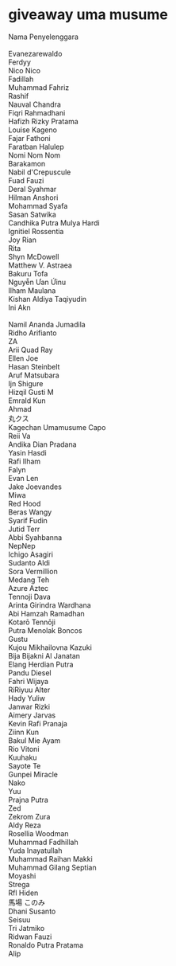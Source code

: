 # giveaway uma musume
Nama Penyelenggara
 <br> <br>
Evanezarewaldo <br>
Ferdyy <br>
Nico Nico <br>
Fadillah <br>
Muhammad Fahriz <br>
Rashif <br>
Nauval Chandra <br>
Fiqri Rahmadhani <br>
Hafizh Rizky Pratama <br>
Louise Kageno <br>
Fajar Fathoni <br>
Faratban Halulep <br>
Nomi Nom Nom <br>
Barakamon <br>
Nabil d'Crepuscule <br>
Fuad Fauzi <br>
Deral Syahmar <br>
Hilman Anshori <br>
Mohammad Syafa <br>
Sasan Satwika <br>
Candhika Putra Mulya Hardi <br>
Ignitiel Rossentia <br>
Joy Rian <br>
Rita <br>
Shyn McDowell <br>
Matthew V. Astraea <br>
Bakuru Tofa <br>
Nguyễn Ưan Ứinu <br>
Ilham Maulana <br>
Kishan Aldiya Taqiyudin <br>
Ini Akn <br> <br>
Namil
Ananda Jumadila <br>
Ridho Arifianto <br>
ZA <br>
Arii Quad Ray <br>
Ellen Joe <br>
Hasan Steinbelt <br>
Aruf Matsubara <br>
Ijn Shigure <br>
Hizqil Gusti M <br>
Emrald Kun <br>
Ahmad <br>
丸クス <br>
Kagechan Umamusume Capo <br>
Reii Va <br>
Andika Dian Pradana <br>
Yasin Hasdi <br>
Rafi Ilham <br>
Falyn <br>
Evan Len <br>
Jake Joevandes <br>
Miwa <br>
Red Hood <br>
Beras Wangy <br>
Syarif Fudin <br>
Jutid Terr <br>
Abbi Syahbanna <br>
NepNep <br>
Ichigo Asagiri <br>
Sudanto Aldi <br>
Sora Vermillion <br>
Medang Teh <br>
Azure Aztec <br>
Tennoji Dava <br>
Arinta Girindra Wardhana <br>
Abi Hamzah Ramadhan <br>
Kotarō Tennōji <br>
Putra Menolak Boncos <br>
Gustu <br>
Kujou Mikhailovna Kazuki <br>
Bija Bijakni Al Janatan <br>
Elang Herdian Putra <br>
Pandu Diesel <br>
Fahri Wijaya <br>
RiRiyuu Alter <br>
Hady Yuliw <br>
Janwar Rizki <br>
Aimery Jarvas <br>
Kevin Rafi Pranaja <br>
Ziinn Kun <br>
Bakul Mie Ayam <br>
Rio Vitoni <br>
Kuuhaku <br>
Sayote Te <br>
Gunpei Miracle <br>
Nako <br>
Yuu <br>
Prajna Putra <br>
Zed <br>
Zekrom Zura <br>
Aldy Reza <br>
Rosellia Woodman <br>
Muhammad Fadhillah <br>
Yuda Inayatullah <br>
Muhammad Raihan Makki <br>
Muhammad Gilang Septian <br>
Moyashi <br>
Strega <br>
Rfl Hiden <br>
馬場 このみ <br>
Dhani Susanto <br>
Seisuu <br>
Tri Jatmiko <br>
Ridwan Fauzi <br>
Ronaldo Putra Pratama <br>
Alip <br>
